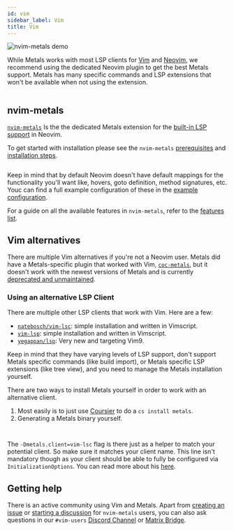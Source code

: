 ```yaml
---
id: vim
sidebar_label: Vim
title: Vim
---
```


![nvim-metals demo](https://i.imgur.com/BglIFli.gif)

While Metals works with most LSP clients for [Vim](https://www.vim.org/) and
[Neovim](https://neovim.io/), we recommend using the dedicated Neovim plugin to
get the best Metals support. Metals has many specific commands and LSP
extensions that won't be available when not using the extension.

```scala mdoc:requirements

```

## nvim-metals

[`nvim-metals`](https://github.com/scalameta/nvim-metals) Is the the dedicated
Metals extension for the [built-in LSP
support](https://neovim.io/doc/user/lsp.html) in Neovim.

To get started with installation please see the `nvim-metals`
[prerequisites](https://github.com/scalameta/nvim-metals#prerequisites) and
[installation steps](https://github.com/scalameta/nvim-metals#installation).

```scala mdoc:releases

```

Keep in mind that by default Neovim doesn't have default mappings for the
functionality you'll want like, hovers, goto definition, method signatures, etc.
Youc can find a full example configuration of these in the [example configuration](https://github.com/scalameta/nvim-metals/discussions/39).

For a guide on all the available features in `nvim-metals`, refer to the
[features list](https://github.com/scalameta/nvim-metals/discussions/279).

## Vim alternatives

There are multiple Vim alternatives if you're not a Neovim user. Metals did have
a Metals-specific plugin that worked with Vim,
[`coc-metals`](https://github.com/scalameta/coc-metals), but it doesn't work
with the newest versions of Metals and is currently [deprecated and
unmaintained](https://github.com/scalameta/coc-metals/issues/460).

### Using an alternative LSP Client

There are multiple other LSP clients that work with Vim. Here are a few:

- [`natebosch/vim-lsc`](https://github.com/natebosch/vim-lsc/): simple installation and written in Vimscript.
- [`vim-lsp`](https://github.com/prabirshrestha/vim-lsp): simple installation and written in
    Vimscript.
- [`yegappan/lsp`](https://github.com/yegappan/lsp): Very new and targeting
    Vim9.

Keep in mind that they have varying levels of LSP support, don't support Metals
specific commands (like build import), or Metals specific LSP extensions (like
tree view), and you need to manage the Metals installation yourself.

There are two ways to install Metals yourself in order to work with an
alternative client.

1. Most easily is to just use [Coursier](https://get-coursier.io/) to do a `cs
   install metals`.
2. Generating a Metals binary yourself.

```scala mdoc:generic

```

```scala mdoc:bootstrap:metals-vim vim-lsc

```

The `-Dmetals.client=vim-lsc` flag is there just as a helper to match your
potential client. So make sure it matches your client name. This line isn't
mandatory though as your client should be able to fully be configured via
`InitializationOptions`. You can read more about his
[here](https://scalameta.org/metals/blog/2020/07/23/configuring-a-client#initializationoptions).

## Getting help

There is an active community using Vim and Metals. Apart from [creating an
issue](https://github.com/scalameta/nvim-metals/issues/new/choose) or [starting
a discussion](https://github.com/scalameta/nvim-metals/discussions) for
`nvim-metals` users, you can also ask questions in our `#vim-users` [Discord
Channel](https://discord.gg/FaVDrJegEh) or [Matrix
Bridge](https://matrix.to/#/#scalameta:vim-users).
